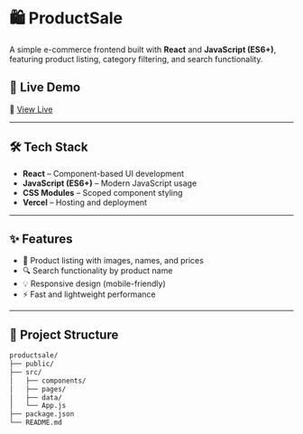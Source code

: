# 🛍️ ProductSale

A simple e-commerce frontend built with **React** and **JavaScript (ES6+)**, featuring product listing, category filtering, and search functionality.

## 🚀 Live Demo

🔗 [View Live](https://productsale-gray.vercel.app)

---

## 🛠️ Tech Stack

- **React** – Component-based UI development  
- **JavaScript (ES6+)** – Modern JavaScript usage  
- **CSS Modules** – Scoped component styling  
- **Vercel** – Hosting and deployment  

---

## ✨ Features

- 🛒 Product listing with images, names, and prices  
- 🔍 Search functionality by product name  
- 💡 Responsive design (mobile-friendly)  
- ⚡ Fast and lightweight performance  

---

## 📁 Project Structure

```bash
productsale/
├── public/
├── src/
│   ├── components/
│   ├── pages/
│   ├── data/
│   └── App.js
├── package.json
└── README.md
